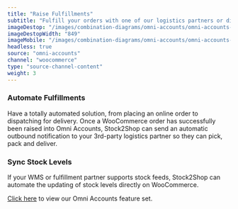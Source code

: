 ```yaml
---
title: "Raise Fulfillments"
subtitle: "Fulfill your orders with one of our logistics partners or directly in your WMS (Warehouse Management System)."
imageDestop: "/images/combination-diagrams/omni-accounts/omni-accounts-woocommerce-fulfillment.svg"
imageDestopWidth: "849"
imageMobile: "/images/combination-diagrams/omni-accounts/omni-accounts-woocommerce-fulfillment.svg"
headless: true
source: "omni-accounts"
channel: "woocommerce"
type: "source-channel-content"
weight: 3
---
```


### Automate Fulfillments
Have a totally automated solution, from placing an online order to dispatching for delivery. Once a WooCommerce order has successfully been raised into Omni Accounts, Stock2Shop can send an automatic outbound notification to your 3rd-party logistics partner so they can pick, pack and deliver.

### Sync Stock Levels
If your WMS or fulfillment partner supports stock feeds, Stock2Shop can automate the updating of stock levels directly on WooCommerce.

[Click here](/help/features/omni-accounts/ "Omni Accounts Features") to view our Omni Accounts feature set.